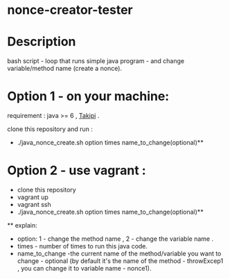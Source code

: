 # nonce-creator-tester

Description
===========
bash script - loop that runs simple java program - and change variable/method name (create a nonce). 


Option 1 - on your machine:
===========================
requirement : java >= 6 , [Takipi](https://app.takipi.com/) .  

clone this repository and run :
- ./java_nonce_create.sh option times name_to_change(optional)**

Option 2 - use vagrant :
========================
- clone this repository
- vagrant up 
- vagrant ssh
- ./java_nonce_create.sh option times name_to_change(optional)**



** explain:
- option:
  1 - change the method name ,
  2 -  change the variable name .
- times - number of times to run this java code. 
- name_to_change -the current name of the method/variable you want to change - optional (by default it's the name of the method - throwExcep1 , you can change it to variable name - nonce1). 
